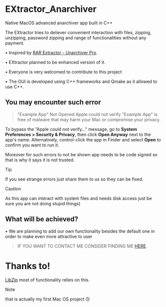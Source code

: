 # EXtractor_Anarchiver
 Native MacOS advanced anarchiver app built in C++

 The EXtractor tries to deliever convenient interaction with files, zipping, unzipping, password zipping and range of functionalities without any payment.
 
 • Inspired by [RAR Extractor - Unarchiver Pro](https://apps.apple.com/th/app/rar-extractor-unarchiver-pro/id647505820?mt=12).
 
 • EXtractor planned to be enhanced version of it.

 • Everyone is very welcomed to contribute to this project

 • The GUI is developed using C++ frameworks and Qmake as it allowed to use C++.

 ## You may encounter such error
 
 > "Example App" Not Opened Apple could not verify "Example App" is free of malware that may harm your Mac or compromise your privacy.

To bypass the "Apple could not verify..." message, go to **System Preferences > Security & Privacy**, then click **Open Anyway** next to the app's name. Alternatively, control-click the app in Finder and select **Open** to confirm you want to run it.

Moreover for such errors to not be shown app needs to be code signed so that is why it says it is not trusted.

> [!TIP]
> If you see strange errors just share them to us so they can be fixed.


> [!CAUTION]
> As this app can interact with system files and needs disk access just be sure you are not doing stupid things)

 ## What will be achieved?

 • We are planning to add our own functionality besides the default one in order to make even more attractive to user

 > IF YOU WANT TO CONTACT ME CONSIDER FINDING ME [HERE](https://t.me/Evan_Matthew).


 # Thanks to!
[LibZip](https://github.com/nih-at/libzip) most of functionality relies on this. 

> [!NOTE]
> that is actually my first Mac OS project 🙃
